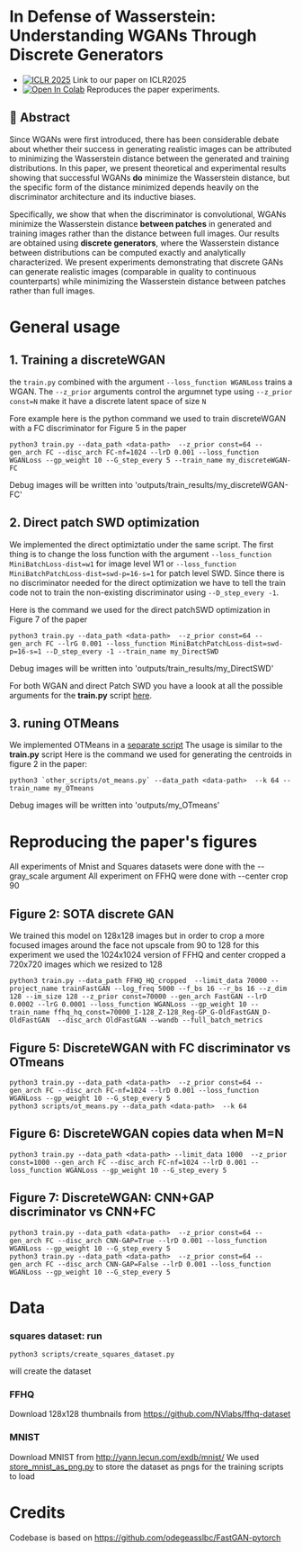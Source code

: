 # In Defense of Wasserstein: Understanding WGANs Through Discrete Generators  

- [![ICLR 2025](https://img.shields.io/badge/ICLR-2025-blue)](https://iclr.cc/virtual/2025/poster/30814) Link to our paper on ICLR2025    
- [![Open In Colab](https://colab.research.google.com/assets/colab-badge.svg)](https://colab.research.google.com/github/ariel415el/DiscreteGANs/blob/ICLR2025/Lessons_from_discrete_GANs.ipynb) Reproduces the paper experiments.
  
## 📜 Abstract  
Since WGANs were first introduced, there has been considerable debate about whether their success in generating realistic images can be attributed to minimizing the Wasserstein distance between the generated and training distributions. In this paper, we present theoretical and experimental results showing that successful WGANs **do** minimize the Wasserstein distance, but the specific form of the distance minimized depends heavily on the discriminator architecture and its inductive biases.  

Specifically, we show that when the discriminator is convolutional, WGANs minimize the Wasserstein distance **between patches** in generated and training images rather than the distance between full images. Our results are obtained using **discrete generators**, where the Wasserstein distance between distributions can be computed exactly and analytically characterized. We present experiments demonstrating that discrete GANs can generate realistic images (comparable in quality to continuous counterparts) while minimizing the Wasserstein distance between patches rather than full images.  

# General usage
## 1. Training a discreteWGAN
the `train.py` combined with the argument `--loss_function WGANLoss` trains a WGAN. The `--z_prior` arguments control the 
argumnet type using `--z_prior const=N` make it have a discrete latent space of size `N`

Fore example here is the python command we used to train discreteWGAN with a FC discriminator for Figure 5 in the paper
```
python3 train.py --data_path <data-path>  --z_prior const=64 --gen_arch FC --disc_arch FC-nf=1024 --lrD 0.001 --loss_function WGANLoss --gp_weight 10 --G_step_every 5 --train_name my_discreteWGAN-FC
```
Debug images will be written into 'outputs/train_results/my_discreteWGAN-FC'

## 2. Direct patch SWD optimization
We implemented the direct optimiztatio under the same script. The first thing is to change the loss function with the argument
`--loss_function MiniBatchLoss-dist=w1` for image level W1 or `--loss_function MiniBatchPatchLoss-dist=swd-p=16-s=1` for patch level SWD.
Since there is no discriminator needed for the direct optimization we have to tell
the train code not to train the non-existing discriminator using `--D_step_every -1`. 

Here is the command we used for the direct patchSWD optimization in Figure 7 of the paper
```
python3 train.py --data_path <data-path>  --z_prior const=64 --gen_arch FC --lrG 0.001 --loss_function MiniBatchPatchLoss-dist=swd-p=16-s=1 --D_step_every -1 --train_name my_DirectSWD
```
Debug images will be written into 'outputs/train_results/my_DirectSWD'

For both WGAN and direct Patch SWD you have a loook at all the possible arguments for the **train.py** script [here](utils/train_utils.py).

## 3. runing OTMeans
We implemented OTMeans in a [separate script](scripts/ot_means.py)
The usage is similar to the **train.py** script
Here is the command we used for generating the centroids in figure 2 in the paper:

```
python3 `other_scripts/ot_means.py` --data_path <data-path>  --k 64 --train_name my_OTmeans
```
Debug images will be written into 'outputs/my_OTmeans'

# Reproducing the paper's figures
All experiments of Mnist and Squares datasets were done with the --gray_scale argument
All experiment on FFHQ were done with --center crop 90

## Figure 2: SOTA discrete GAN 
We trained this model on 128x128 images but in order to crop a more focused images around the face not upscale from 90 to 128 
for this experiment we used the 1024x1024 version of FFHQ and center cropped a 720x720 images which we resized to 128 
```
python3 train.py --data_path FFHQ_HQ_cropped  --limit_data 70000 --project_name trainFastGAN --log_freq 5000 --f_bs 16 --r_bs 16 --z_dim 128 --im_size 128 --z_prior const=70000 --gen_arch FastGAN --lrD 0.0002 --lrG 0.0001 --loss_function WGANLoss --gp_weight 10 --train_name ffhq_hq_const=70000_I-128_Z-128_Reg-GP_G-OldFastGAN_D-OldFastGAN  --disc_arch OldFastGAN --wandb --full_batch_metrics
```

## Figure 5: DiscreteWGAN with FC discriminator vs OTmeans

```
python3 train.py --data_path <data-path>  --z_prior const=64 --gen_arch FC --disc_arch FC-nf=1024 --lrD 0.001 --loss_function WGANLoss --gp_weight 10 --G_step_every 5
python3 scripts/ot_means.py --data_path <data-path>  --k 64 
```

## Figure 6: DiscreteWGAN copies data when M=N
```
python3 train.py --data_path <data-path> --limit_data 1000  --z_prior const=1000 --gen_arch FC --disc_arch FC-nf=1024 --lrD 0.001 --loss_function WGANLoss --gp_weight 10 --G_step_every 5
```


## Figure 7: DiscreteWGAN: CNN+GAP discriminator vs CNN+FC
```
python3 train.py --data_path <data-path>  --z_prior const=64 --gen_arch FC --disc_arch CNN-GAP=True --lrD 0.001 --loss_function WGANLoss --gp_weight 10 --G_step_every 5
python3 train.py --data_path <data-path>  --z_prior const=64 --gen_arch FC --disc_arch CNN-GAP=False --lrD 0.001 --loss_function WGANLoss --gp_weight 10 --G_step_every 5
```

# Data
### squares dataset: run 
```
python3 scripts/create_squares_dataset.py 
```
will create the dataset 

### FFHQ
Download 128x128 thumbnails from https://github.com/NVlabs/ffhq-dataset

### MNIST
Download MNIST from http://yann.lecun.com/exdb/mnist/
We used [store_mnist_as_png.py](scripts/store_mnist_as_png.py) to store the dataset as pngs for the training scripts to load

# Credits
Codebase is based on https://github.com/odegeasslbc/FastGAN-pytorch
